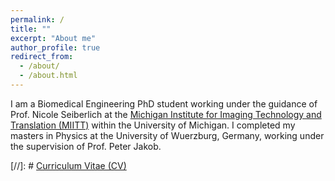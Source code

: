 ```yaml
---
permalink: /
title: ""
excerpt: "About me"
author_profile: true
redirect_from: 
  - /about/
  - /about.html
---
```


I am a Biomedical Engineering PhD student working under the guidance of Prof. Nicole Seiberlich at the [Michigan Institute for Imaging Technology and Translation (MIITT)](https://miitt.med.umich.edu/) within the University of Michigan. I completed my masters in Physics at the University of Wuerzburg, Germany, working under the supervision of Prof. Peter Jakob.

[//]: # [Curriculum Vitae (CV)](https://tomgriesler.github.io/files/CV_Griesler_2024-07-17.pdf)

